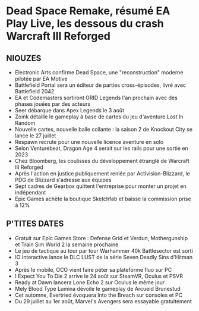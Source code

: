 # Dead Space Remake, résumé EA Play Live, les dessous du crash Warcraft III Reforged

## NIOUZES

- Electronic Arts confirme Dead Space, une "reconstruction" moderne pilotée par EA Motive
- Battlefield Portal sera un éditeur de parties cross-épisodes, livré avec Battlefield 2042
- EA et Codemasters sortiront GRID Legends l'an prochain avec des phases jouées par des acteurs
- Seer débarque dans Apex Legends le 3 août
- Zoink détaille le gameplay à base de cartes du jeu d'aventure Lost In Random
- Nouvelle cartes, nouvelle balle collante : la saison 2 de Knockout City se lance le 27 juillet
- Respawn recrute pour une nouvelle licence aventure en solo
- Selon Venturebeat, Dragon Age 4 serait sur les rails pour une sortie en 2023
- Chez Bloomberg, les coulisses du développement étranglé de Warcraft III Reforged
- Après l'action en justice publiquement reniée par Activision-Blizzard, le PDG de Blizzard s'adresse aux équipes
- Sept cadres de Gearbox quittent l'entreprise pour monter un projet en indépendant
- Epic Games achète la boutique Sketchfab et baisse la commission prise à 12%

## P'TITES DATES

- Gratuit sur Epic Games Store : Defense Grid et Verdun, Mothergunship et Train Sim World 2 la semaine prochaine
- Le jeu de tactique au tour par tour Warhammer 40k Battlesector est sorti
- IO Interactive lance le DLC LUST de la série Seven Deadly Sins d'Hitman 3
- Après le mobile, OCO vient faire péter sa plateforme fluo sur PC
- I Expect You To Die 2 arrive le 24 août sur SteamVR, Oculus et PSVR
- Ready at Dawn lancera Lone Echo 2 sur Oculus le même jour
- Mely Blood Type Lumina dévoile le gameplay de Arcueid Brunestud
- Cet automne, Evertried évoquera Into the Breach sur consoles et PC
- Du 29 juillet au 1er août, Marvel's Avengers sera essayable gratuitement
